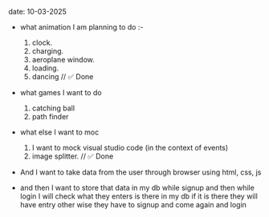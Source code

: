 date: 10-03-2025

- what animation I am planning to do :-
  1. clock.
  2. charging.
  3. aeroplane window.
  4. loading.
  5. dancing // ✅ Done
- what games I want to do

  1. catching ball
  2. path finder

- what else I want to moc

  1. I want to mock visual studio code (in the context of events)
  2. image splitter. // ✅ Done

- And I want to take data from the user through browser using html, css, js
- and then I want to store that data in my db while signup and then while login
  I will check what they enters is there in my db if it is there they will have
  entry other wise they have to signup and come again and login
